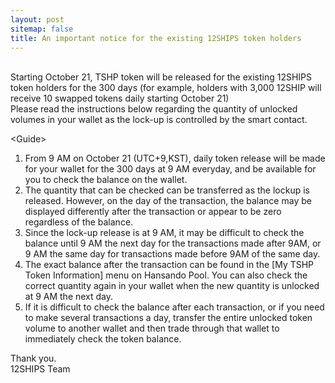 ```yaml
---
layout: post
sitemap: false
title: An important notice for the existing 12SHIPS token holders
---
```

<!-- wp:paragraph -->
<p><br> Starting October 21, TSHP token will be released for the existing 12SHIPS token holders for the 300 days (for example, holders with 3,000 12SHIP will receive 10 swapped tokens daily starting October 21)<br> Please read the instructions below regarding the quantity of unlocked volumes in your wallet as the lock-up is controlled by the smart contact.</p>
<!-- /wp:paragraph -->

<!-- wp:paragraph -->
<p>    &lt;Guide></p>
<!-- /wp:paragraph -->

<!-- wp:list {"ordered":true} -->
<ol><li>From 9 AM on October 21 (UTC+9,KST), daily token release will be made for your wallet for the 300 days at 9 AM everyday, and be available for you to check the balance on the wallet.</li><li>The quantity that can be checked can be transferred as the lockup is released. However, on the day of the transaction, the balance may be displayed differently after the transaction or appear to be zero regardless of the balance.</li><li>Since the lock-up release is at 9 AM, it may be difficult to check the balance until 9 AM the next day for the transactions made after 9AM, or 9 AM the same day for transactions made before 9AM of the same day.</li><li>The exact balance after the transaction can be found in the [My TSHP Token Information] menu on Hansando Pool. You can also check the correct quantity again in your wallet when the new quantity is unlocked at 9 AM the next day.</li><li>If it is difficult to check the balance after each transaction, or if you need to make several transactions a day, transfer the entire unlocked token volume to another wallet and then trade through that wallet to immediately check the token balance.</li></ol>
<!-- /wp:list -->

<!-- wp:paragraph -->
<p>Thank you.<br>
12SHIPS Team</p>
<!-- /wp:paragraph -->
